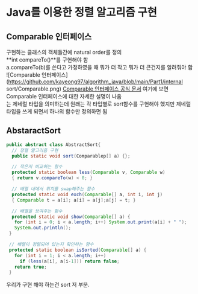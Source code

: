 # Java를 이용한 정렬 알고리즘 구현

## Comparable 인터페이스

구현하는 클래스의 객체들간에 natural order를 정의<br>
**int compareTo()**를 구현해야 함<br>
a.compareTo(b)를 쓴다고 가정하였을 때 뭐가 더 작고 뭐가 더 큰건지를 알려줘야 함<br>
![Comparable 인터페이스](https://github.com/kayeong97/algorithm_java/blob/main/Part1/internal sort/Comparable.png)
[Comparable 인터페이스 공식 문서](https://docs.oracle.com/en/java/javase/14/docs/api/java.base/java/lang/Comparable.html)
여기에 보면 Comparable<T> 인터페이스에 대한 자세한 설명이 나옴<br>
<T>는 제네럴 타입을 의미하는데 원래는 각 타입별로 sort함수를 구현해야 했지만 제네럴 타입을 쓰게 되면서 하나의 함수만 정의하면 됨

## AbstaractSort
```java
public abstract class AbstractSort{
  // 정렬 알고리즘 구현
  public static void sort(Comparablep[] a) {};

  // 작은지 비교하는 함수
  protected static boolean less(Comparable v, Comparable w) 
  { return v.compareTo(w) < 0; }

  // 배열 내에서 위치를 swap해주는 함수
  protected static void exch(Comparable[] a, int i, int j) 
  { Comparable t = a[i]; a[i] = a[j];a[j] = t; }

  // 배열을 보여주는 함수
  protected static void show(Comparable[] a) {
   for (int i = 0; i < a.length; i++) System.out.print(a[i] + " ");
   System.out.println();
 }

 // 배열이 정렬되어 있는지 확인하는 함수
 protected static boolean isSorted(Comparable[] a) {
   for (int i = 1; i < a.length; i++)
     if (less(a[i], a[i-1])) return false;
   return true;
 }
```
우리가 구현 해야 하는건 sort 저 부분.
